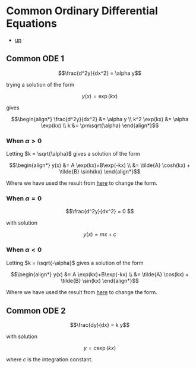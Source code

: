 # Common Ordinary Differential Equations

- [up](./Maths.md)

## Common ODE 1

``` math
\frac{d^2y}{dx^2} = \alpha y
```

trying a solution of the form

``` math
y(x) = \exp(k x)
```

gives

``` math
\begin{align*}
\frac{d^2y}{dx^2} &= \alpha y \\
k^2 \exp(kx) &= \alpha \exp(kx) \\
k &= \pm\sqrt{\alpha}
\end{align*}
```

### When $\alpha > 0$

Letting $k = \sqrt{\alpha}$ gives a solution of the form

``` math
\begin{align*}
y(x) &= A \exp(kx)+B\exp(-kx) \\
&= \tilde{A} \cosh(kx) + \tilde{B} \sinh(kx)
\end{align*}
```

Where we have used the result from [here](./ChangeOfBasisOfTypicalSolutions.md) to change the form.

### When $\alpha = 0$

``` math
\frac{d^2y}{dx^2} = 0 
```

with solution

``` math
y(x) = m x + c
```

### When $\alpha < 0$

Letting $k = i\sqrt{-\alpha}$ gives a solution of the form

``` math
\begin{align*}
y(x) &= A \exp(kx)+B\exp(-kx) \\
&= \tilde{A} \cos(kx) + \tilde{B} \sin(kx)
\end{align*}
```

Where we have used the result from [here](./ChangeOfBasisOfTypicalSolutions.md) to change the form.

## Common ODE 2

``` math
\frac{dy}{dx} = k y
```

with solution

``` math
y=c \exp(kx)
```

where $c$ is the integration constant.
